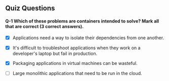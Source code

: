 ## Quiz Questions

#### Q-1  Which of these problems are containers intended to solve? Mark all that are correct (3 correct answers).

- [x] Applications need a way to isolate their dependencies from one another.

- [x] It's difficult to troubleshoot applications when they work on a developer's laptop but fail in production.

- [x] Packaging applications in virtual machines can be wasteful.

- [ ] Large monolithic applications that need to be run in the cloud.
